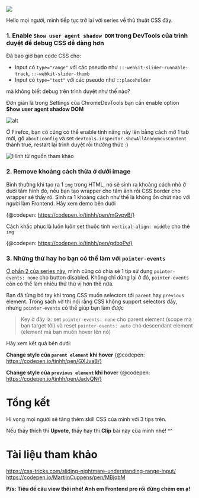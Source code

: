 ![](https://images.viblo.asia/0a225001-33dd-4545-b01f-fbb6b9b0efed.jpg)

Hello mọi người, mình tiếp tục trở lại với series về thủ thuật CSS đây.

### 1. Enable `Show user agent shadow DOM` trong DevTools của trình duyệt để debug CSS dễ dàng hơn

Đã bao giờ bạn code CSS cho:

+ Input có `type="range"` với các pseudo như `::-webkit-slider-runnable-track`, `::-webkit-slider-thumb`
+ Input có `type="text"` với các pseudo như `::placeholder`

mà không biết debug trên trình duyệt như thế nào?

Đơn giản là trong Settings của ChromeDevTools bạn cần enable option **Show user agent shadow DOM**

![alt](https://css-tricks.com/wp-content/uploads/2017/11/enable_in_content_chrome-an.png)

Ở Firefox, bạn có cũng có thể enable tính năng này lên bằng cách mở 1 tab mới, gõ `about:config` và set `devtools.inspector.showAllAnonymousContent` thành true, restart lại trình duyệt rồi thưởng thức :)

![Hình từ nguồn tham khảo](https://css-tricks.com/wp-content/uploads/2017/11/enable_in_content_firefox-an.png)

### 2. Remove khoảng cách thừa ở dưới image

Bình thường khi tạo ra 1 `img` trong HTML, nó sẽ sinh ra khoảng cách nhỏ ở dưới tấm hình đó, nếu bạn tạo wrapper cho tấm ảnh rồi CSS border cho wrapper sẽ thấy rõ. Sinh ra 1 khoảng cách như thế là không ổn chút nào với người làm Frontend. Hãy xem demo bên dưới

{@codepen: https://codepen.io/tinhh/pen/mGypyB/}

Cách khắc phục là luôn luôn set thuộc tính `vertical-align: middle` cho thẻ `img`

{@codepen: https://codepen.io/tinhh/pen/gdboPv/}

### 3. Những thứ hay ho bạn có thể làm với `pointer-events`

[Ở phần 2 của series này](https://viblo.asia/p/mot-vai-thu-thuat-css-ma-chinh-frontend-co-the-con-chua-biet-phan-2-1VgZvwQMlAw#_4-use-pointer-events-to-control-mouse-events-3), mình cũng có chia sẻ 1 tip sử dụng `pointer-events: none` cho button disabled. Không chỉ dừng lại ở đó, `pointer-events` còn có thể làm nhiều thứ thú vị hơn thế nữa.

Bạn đã từng bó tay khi trong CSS muốn selectors tới `parent` hay `previous` element. Trong sách vở thì nói rằng CSS không support selectors đấy, nhưng `pointer-events` có thể giúp bạn làm được

> Key ở đây là: set `pointer-events: none` cho parent element (scope mà bạn target tới) và reset `pointer-events: auto` cho descendant element (element mà bạn muốn hover lên nó)

Hãy xem kết quả bên dưới:

**Change style của `parent element` khi hover**
{@codepen: https://codepen.io/tinhh/pen/GXJvaB/}

**Change style của `previous element` khi hover**
{@codepen: https://codepen.io/tinhh/pen/JadyQN/}

# Tổng kết

Hi vọng mọi người sẽ tăng thêm skill CSS của mình với 3 tips trên.

Nếu thấy thích thì **Upvote**, thấy hay thì **Clip** bài này của mình nhé! ^^

# Tài liệu tham khảo

https://css-tricks.com/sliding-nightmare-understanding-range-input/
https://codepen.io/MartijnCuppens/pen/MBjqbM

**P/s: Tiêu đề câu view thôi nhé! Anh em Frontend pro rồi đừng chém em ạ!**